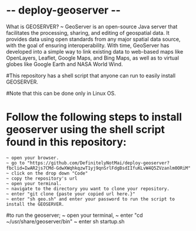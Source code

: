#	-- deploy-geoserver --


What is GEOSERVER?
	~ GeoServer is an open-source Java server that facilitates the processing, sharing, and editing of geospatial data. It provides data using open standards from any major spatial data source, with the goal of ensuring interoperability. With time, GeoServer has developed into a simple way to link existing data to web-based maps like OpenLayers, Leaflet, Google Maps, and Bing Maps, as well as to virtual globes like Google Earth and NASA World Wind.



#This repository has a shell script that anyone can run to easily install GEOSERVER.

#Note that this can be done only in Linux OS.


# Follow the following steps to install geoserver using the shell script found in this repository:
	~ open your browser.
	~ go to "https://github.com/DefinitelyNotMai/deploy-geoserver?fbclid=IwAR2js7CMd-GdwXWqhkqzwT1yj9qnSrlFdgBsdIIfuKLvW4Q5ZVzanlm0ORiM"
	~ click on the drop down "Code"
	~ copy the repository's url
	~ open your terminal.
	~ navigate to the directory you want to clone your repository.
	~ enter "git clone {paste your copied url here.}"
	~ enter "sh geo.sh" and enter your password to run the script to install the GEOSERVER.

#to run the geoserver;
	~ open your terminal,
	~ enter "cd ~/usr/share/geoserver/bin"
	~ enter sh startup.sh
